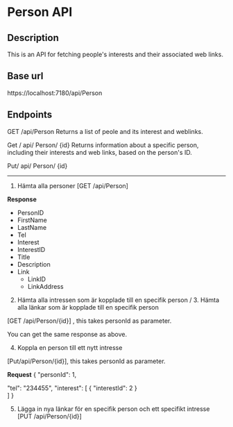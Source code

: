 # Person API
## Description
This is an API for fetching people's interests and their associated web links.

## Base url
https://localhost:7180/api/Person

## Endpoints
GET /api/Person
Returns a list of peole and its interest and weblinks.

Get / api/ Person/ {id}
Returns information about a specific person, including their interests and web links, based on the person's ID.

Put/ api/ Person/ {id}


***
1. Hämta alla personer [GET /api/Person]

**Response**
 - PersonID
 - FirstName
 - LastName
 - Tel
 - Interest
  - InterestID
  - Title
  - Description
  - Link
    - LinkID
    - LinkAddress



2. Hämta alla intressen som är kopplade till en specifik person / 3. Hämta alla länkar som är kopplade till en specifik person


[GET /api/Person/{id}] , this takes personId as parameter.

You can get the same response as above.  


4. Koppla en person till ett nytt intresse  

[Put/api/Person/{id}], this takes personId as parameter.

**Request**
{
  "personId": 1,

  "tel": "234455",
    "interest": [
{
"interestId": 2
}    
  ]
}



5. Lägga in nya länkar för en specifik person och ett specifikt intresse  
[PUT /api/Person/{id}]
